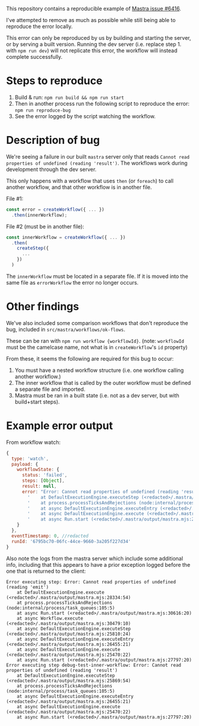 This repository contains a reproducible example of [Mastra issue #6416](https://github.com/mastra-ai/mastra/issues/6416).

I've attempted to remove as much as possible while still being able to reproduce the error locally.

This error can only be reproduced by us by building and starting the server, or by serving a built version. Running the dev server (i.e. replace step 1. with `npm run dev`) will not replicate this error, the workflow will instead complete successfully.

# Steps to reproduce

1. Build & run:
    `npm run build && npm run start`
2. Then in another process run the following script to reproduce the error:
    `npm run reproduce-bug`
3. See the  error logged by the script watching the workflow.

# Description of bug

We're seeing a failure in our built `mastra` server only that reads `Cannot read properties of undefined (reading 'result')`. The workflows work during development through the dev server.

This only happens with a workflow that uses `then` (or `foreach`) to call another workflow, and that other workflow is in another file.

File #1:
```javascript
const error = createWorkflow({ ... })
  .then(innerWorkflow);
```

File #2 (must be in another file):
```javascript
const innerWorkflow = createWorkflow({ ... })
  .then(
    createStep({
      ...
    })
  )
```

The `innerWorkflow` must be located in a separate file. If it is moved into the same file as `errorWorkflow` the error no longer occurs.

# Other findings

We've also included some comparison workflows that don't reproduce the bug, included in `src/mastra/workflows/ok-flows`.

These can be ran with `npm run workflow {workflowId}`. (note: `workflowId` must be the camelcase name, not what is in `createWorkflow`'s `id` property)

From these, it seems the following are required for this bug to occur:
1. You must have a nested workflow structure (i.e. one workflow calling another workflow.)
2. The inner workflow that is called by the outer workflow must be defined a separate file and imported.
3. Mastra must be ran in a built state (i.e. not as a dev server, but with build+start steps).

# Example error output
From workflow watch:
```javascript
{
  type: 'watch',
  payload: {
    workflowState: {
      status: 'failed',
      steps: [Object],
      result: null,
      error: "Error: Cannot read properties of undefined (reading 'result')\n" +
        '    at DefaultExecutionEngine.executeStep (<redacted>/.mastra/output/mastra.mjs:25869:54)\n' +
        '    at process.processTicksAndRejections (node:internal/process/task_queues:105:5)\n' +
        '    at async DefaultExecutionEngine.executeEntry (<redacted>/.mastra/output/mastra.mjs:26455:21)\n' +
        '    at async DefaultExecutionEngine.execute (<redacted>/.mastra/output/mastra.mjs:25470:22)\n' +
        '    at async Run.start (<redacted>/.mastra/output/mastra.mjs:27797:20)'
    }
  },
  eventTimestamp: 0, //redacted
  runId: '6795bc70-06fc-44ce-9660-3a205f227d34'
}
```

Also note the logs from the mastra server which include some additional info, including that this appears to have a prior exception logged before the one that is returned to the client:
```
Error executing step: Error: Cannot read properties of undefined (reading 'emit')
    at DefaultExecutionEngine.execute (<redacted>/.mastra/output/mastra.mjs:28334:54)
    at process.processTicksAndRejections (node:internal/process/task_queues:105:5)
    at async Run.start (<redacted>/.mastra/output/mastra.mjs:30616:20)
    at async Workflow.execute (<redacted>/.mastra/output/mastra.mjs:30479:10)
    at async DefaultExecutionEngine.executeStep (<redacted>/.mastra/output/mastra.mjs:25810:24)
    at async DefaultExecutionEngine.executeEntry (<redacted>/.mastra/output/mastra.mjs:26455:21)
    at async DefaultExecutionEngine.execute (<redacted>/.mastra/output/mastra.mjs:25470:22)
    at async Run.start (<redacted>/.mastra/output/mastra.mjs:27797:20)
Error executing step debug-test-inner-workflow: Error: Cannot read properties of undefined (reading 'result')
    at DefaultExecutionEngine.executeStep (<redacted>/.mastra/output/mastra.mjs:25869:54)
    at process.processTicksAndRejections (node:internal/process/task_queues:105:5)
    at async DefaultExecutionEngine.executeEntry (<redacted>/.mastra/output/mastra.mjs:26455:21)
    at async DefaultExecutionEngine.execute (<redacted>/.mastra/output/mastra.mjs:25470:22)
    at async Run.start (<redacted>/.mastra/output/mastra.mjs:27797:20)
```
